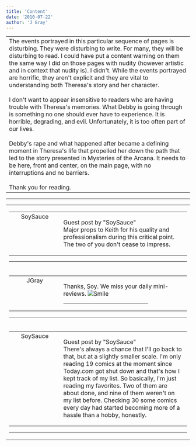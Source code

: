 ```yaml
---
title: 'Content'
date: '2010-07-22'
author: 'J Gray'
---
```


<div>
<!-- Main content here -->
<table border="0" class="post"><tbody><tr><td>
   
   <div class="post_body">
       The events portrayed in this particular sequence of pages is disturbing. They were disturbing to write. For many, they will be disturbing to read. I could have put a content warning on them the same way I did on those pages with nudity (however artistic and in context that nudity is). I didn't. While the events portrayed are horrific, they aren't explicit and they are vital to understanding both Theresa's story and her character.<br><br>I don't want to appear insensitive to readers who are having trouble with Theresa's memories. What Debby is going through is something no one should ever have to experience. It is horrible, degrading, and evil. Unfortunately, it is too often part of our lives. <br><br>Debby's rape and what happened after became a defining moment in Theresa's life that propelled her down the path that led to the story presented in Mysteries of the Arcana. It needs to be here, front and center, on the main page, with no interruptions and no barriers.<br><br>Thank you for reading.<br>
   </div>
   </td></tr>
   </tbody></table><hr><table style="width:100%; border:0;" class="comment_table"><tbody><tr><td width="100%"><a name=""> </a><div style="width:100%;" class="comment"><table border="0" width="100%"><tbody><tr><td align="center" valign="top" width="125">
<span class="comment_title"><center>SoySauce<br></center><a name="174">&nbsp;</a></span><br>
<center><img src="https://www.gravatar.com/avatar.php?gravatar_id=8d8e09efebbafa74944ccde87d7fc3da&amp;default=http%3A%2F%2Fmysteriesofthearcana.com%2Ftemplates%2Fmain%2Fimages%2Favatar.gif&amp;size=80&amp;rating=g" border="0" alt=""></center>
</td>
<td valign="top">


<p class="comment_text"> </p><p class="comment_text"><span class="forum_info">Guest post by "SoySauce"</span><br> Major props to Keith for his quality and professionalism during this critical point. The two of you don't cease to impress.</p>
 

</td></tr></tbody></table>
<hr></div></td></tr><tr><td width="100%"><a name=""> </a><div style="width:100%;" class="comment"><table border="0" width="100%"><tbody><tr><td align="center" valign="top" width="125">
<span class="comment_title"><center>JGray</center><a name="176">&nbsp;</a></span><br>
<center><img src="https://www.gravatar.com/avatar.php?gravatar_id=3de6483cf7ef4947f33483faa590f1a0&amp;default=http%3A%2F%2Fmysteriesofthearcana.com%2Ftemplates%2Fmain%2Fimages%2Favatar.gif&amp;size=100&amp;rating=g" border="0" alt=""></center>
</td>
<td valign="top">


<p class="comment_text"> </p><p class="comment_text">Thanks, Soy. We miss your daily mini-reviews. <img src="/smilies/smile.gif" alt="Smile" border="0"><br></p>
 <hr width="70%">

</td></tr></tbody></table>
<hr></div></td></tr><tr><td width="100%"><a name=""> </a><div style="width:100%;" class="comment"><table border="0" width="100%"><tbody><tr><td align="center" valign="top" width="125">
<span class="comment_title"><center>SoySauce<br></center><a name="179">&nbsp;</a></span><br>
<center><img src="https://www.gravatar.com/avatar.php?gravatar_id=8d8e09efebbafa74944ccde87d7fc3da&amp;default=http%3A%2F%2Fmysteriesofthearcana.com%2Ftemplates%2Fmain%2Fimages%2Favatar.gif&amp;size=80&amp;rating=g" border="0" alt=""></center>
</td>
<td valign="top">


<p class="comment_text"> </p><p class="comment_text"><span class="forum_info">Guest post by "SoySauce"</span><br> There's always a chance that I'll go back to that, but at a slightly smaller scale. I'm only reading 19 comics at the moment since Today.com got shut down and that's how I kept track of my list. So basically, I'm just reading my favorites. Two of them are about done, and nine of them weren't on my list before. Checking 30 some comics every day had started becoming more of a hassle than a hobby, honestly.</p>
 

</td></tr></tbody></table>
<hr></div></td></tr></tbody></table>
<!-- End main content -->
              </div>
